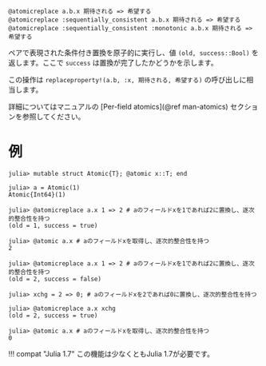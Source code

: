 ```
@atomicreplace a.b.x 期待される => 希望する
@atomicreplace :sequentially_consistent a.b.x 期待される => 希望する
@atomicreplace :sequentially_consistent :monotonic a.b.x 期待される => 希望する
```

ペアで表現された条件付き置換を原子的に実行し、値 `(old, success::Bool)` を返します。ここで `success` は置換が完了したかどうかを示します。

この操作は `replaceproperty!(a.b, :x, 期待される, 希望する)` の呼び出しに相当します。

詳細についてはマニュアルの [Per-field atomics](@ref man-atomics) セクションを参照してください。

# 例

```jldoctest
julia> mutable struct Atomic{T}; @atomic x::T; end

julia> a = Atomic(1)
Atomic{Int64}(1)

julia> @atomicreplace a.x 1 => 2 # aのフィールドxを1であれば2に置換し、逐次的整合性を持つ
(old = 1, success = true)

julia> @atomic a.x # aのフィールドxを取得し、逐次的整合性を持つ
2

julia> @atomicreplace a.x 1 => 2 # aのフィールドxを1であれば2に置換し、逐次的整合性を持つ
(old = 2, success = false)

julia> xchg = 2 => 0; # aのフィールドxを2であれば0に置換し、逐次的整合性を持つ

julia> @atomicreplace a.x xchg
(old = 2, success = true)

julia> @atomic a.x # aのフィールドxを取得し、逐次的整合性を持つ
0
```

!!! compat "Julia 1.7"
    この機能は少なくともJulia 1.7が必要です。

